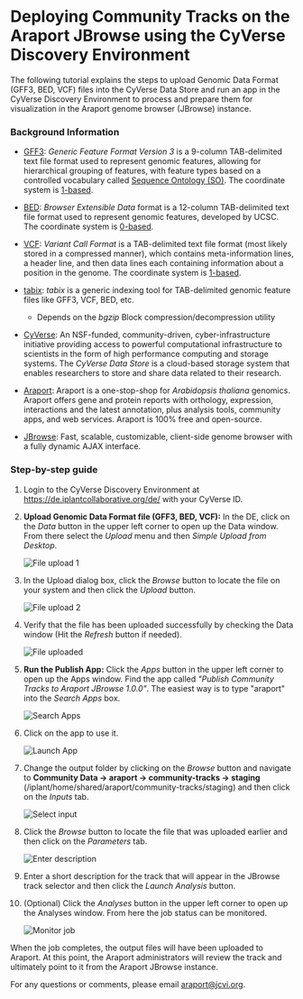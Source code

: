 Deploying Community Tracks on the Araport JBrowse using the CyVerse Discovery Environment
=========================================================================================

The following tutorial explains the steps to upload Genomic Data Format (GFF3, BED, VCF) files into the CyVerse Data Store and run an app in the CyVerse Discovery Environment to process and prepare them for visualization in the Araport genome browser (JBrowse) instance.

### Background Information

* [GFF3](http://www.sequenceontology.org/gff3.shtml): _Generic Feature Format Version 3_ is a 9-column TAB-delimited text file format used to represent genomic features, allowing for hierarchical grouping of features, with feature types based on a controlled vocabulary called [Sequence Ontology (SO)](http://www.sequenceontology.org/gff3.shtml). The coordinate system is [1-based](https://www.biostars.org/p/84686/).

* [BED](https://genome.ucsc.edu/FAQ/FAQformat.html#format1): _Browser Extensible Data_ format is a 12-column TAB-delimited text file format used to represent genomic features, developed by UCSC. The coordinate system is [0-based](https://www.biostars.org/p/84686/).

* [VCF](http://samtools.github.io/hts-specs/VCFv4.1.pdf): _Variant Call Format_ is a TAB-delimited text file format (most likely stored in a compressed manner), which contains meta-information lines, a header line, and then data lines each containing information about a position in the genome. The coordinate system is [1-based](https://www.biostars.org/p/84686/).

* [tabix](http://www.htslib.org/doc/tabix.html): _tabix_ is a generic indexing tool for TAB-delimited genomic feature files like GFF3, VCF, BED, etc.
    * Depends on the _bgzip_ Block compression/decompression utility

* [CyVerse](http://www.cyverse.org/): An NSF-funded, community-driven, cyber-infrastructure initiative providing access to powerful computational infrastructure to scientists in the form of high performance computing and storage systems. The _CyVerse Data Store_ is a cloud-based storage system that enables researchers to store and share data related to their research.

* [Araport](https://www.araport.org/): Araport is a one-stop-shop for _Arabidopsis thaliana_ genomics. Araport offers gene and protein reports with orthology, expression, interactions and the latest annotation, plus analysis tools, community apps, and web services. Araport is 100% free and open-source.

* [JBrowse](http://gmod.org/wiki/JBrowse): Fast, scalable, customizable, client-side genome browser with a fully dynamic AJAX interface.

### Step-by-step guide

1. Login to the CyVerse Discovery Environment at <https://de.iplantcollaborative.org/de/> with your CyVerse ID.

2. **Upload Genomic Data Format file (GFF3, BED, VCF):** In the DE, click on the _Data_ button in the upper left corner to open up the Data window. From there select the _Upload_ menu and then _Simple Upload from Desktop_.

    ![File upload 1](images/de_upload_file.png?raw=true)

3. In the Upload dialog box, click the _Browse_ button to locate the file on your system and then click the _Upload_ button.

    ![File upload 2](images/de_file_upload_2.png?raw=true)

4. Verify that the file has been uploaded successfully by checking the Data window (Hit the _Refresh_ button if needed).

    ![File uploaded](images/de_file_uploaded.png?raw=true)

5. **Run the Publish App:** Click the _Apps_ button in the upper left corner to open up the Apps window. Find the app called _"Publish Community Tracks to Araport JBrowse 1.0.0"_. The easiest way is to type "araport" into the _Search Apps_ box.

    ![Search Apps](images/de_search_apps.png?raw=true)

6. Click on the app to use it.

    ![Launch App](images/de_open_app.png?raw=true)

7. Change the output folder by clicking on the _Browse_ button and navigate to **Community Data -> araport -> community-tracks -> staging** (/iplant/home/shared/araport/community-tracks/staging) and then click on the _Inputs_ tab.

    ![Select input](images/de_select_input_file.png?raw=true)

8. Click the _Browse_ button to locate the file that was uploaded earlier and then click on the _Parameters_ tab.

    ![Enter description](images/de_enter_description.png?raw=true)

9. Enter a short description for the track that will appear in the JBrowse track selector and then click the _Launch Analysis_ button.

10. (Optional) Click the _Analyses_ button in the upper left corner to open up the Analyses window. From here the job status can be monitored.

    ![Monitor job](images/de_monitor_job.png?raw=true)

When the job completes, the output files will have been uploaded to Araport. At this point, the Araport administrators will review the track and ultimately point to it from the Araport JBrowse instance.

For any questions or comments, please email <araport@jcvi.org>.
